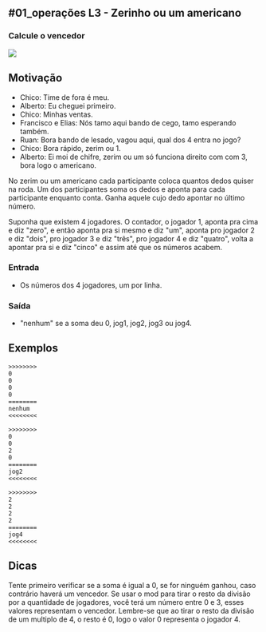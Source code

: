 ## #01_operações L3 - Zerinho ou um americano
### Calcule o vencedor

![](__capa.jpg)

## Motivação

- Chico: Time de fora é meu.
- Alberto: Eu cheguei primeiro.
- Chico: Minhas ventas.
- Francisco e Elias: Nós tamo aqui bando de cego, tamo esperando também.
- Ruan: Bora bando de lesado, vagou aqui, qual dos 4 entra no jogo?
- Chico: Bora rápido, zerim ou 1.
- Alberto: Ei moi de chifre, zerim ou um só funciona direito com com 3, bora logo o americano.

No zerim ou um americano cada participante coloca quantos dedos quiser na roda. Um dos participantes soma os dedos e aponta para cada participante enquanto conta. Ganha aquele cujo dedo apontar no último número.

Suponha que existem 4 jogadores. O contador, o jogador 1, aponta pra cima e diz "zero", e então aponta pra si mesmo e diz "um", aponta pro jogador 2 e diz "dois", pro jogador 3 e diz "três", pro jogador 4 e diz "quatro", volta a apontar pra si e diz "cinco" e assim até que os números acabem.

### Entrada
- Os números dos 4 jogadores, um por linha.

### Saída
- "nenhum" se a soma deu 0, jog1, jog2, jog3 ou jog4.

## Exemplos

```
>>>>>>>>
0
0
0
0
========
nenhum
<<<<<<<<

>>>>>>>>
0
0
2
0
========
jog2
<<<<<<<<

>>>>>>>>
2
2
2
2
========
jog4
<<<<<<<<
```

## Dicas

Tente primeiro verificar se a soma é igual a 0, se for ninguém ganhou, caso contrário haverá um vencedor. Se usar o mod para tirar o resto da divisão por a quantidade de jogadores, você terá um número entre 0 e 3, esses valores representam o vencedor. Lembre-se que ao tirar o resto da divisão de um multiplo de 4, o resto é 0, logo o valor 0 representa o jogador 4. 


